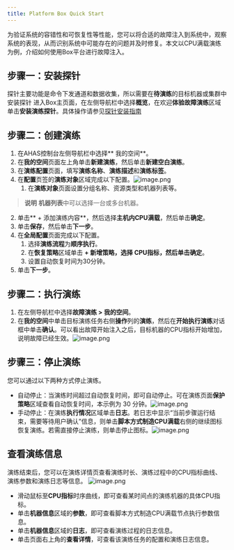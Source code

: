 ```yaml
---
title: Platform Box Quick Start
---
```


为验证系统的容错性和可恢复性等性能，您可以将合适的故障注入到系统中，观察系统的表现，从而识别系统中可能存在的问题并及时修复。本文以CPU满载演练为例，介绍如何使用Box平台进行故障注入。

## 步骤一：安装探针
探针主要功能是命令下发通道和数据收集，所以需要在**待演练**的目标机器或集群中安装探针
进入Box主页面，在左侧导航栏中选择**概览**，在欢迎**体验故障演练**区域单击**安装演练探针**。具体操作请参见[探针安装指南](./installation-and-deployment/agent-install.md)
## 步骤二：创建演练

1. 在AHAS控制台左侧导航栏中选择** 我的空间**。
2. 在**我的空间**页面左上角单击**新建演练**，然后单击**新建空白演练**。
3. 在**演练配置**页面，填写**演练名称**、**演练描述**和**演练标签**。
4. 在**配置**页签的**演练对象**区域完成以下配置。![image.png](/img/zh/quick-start/drill-target.png)
   1. 在**演练对象**页面设置分组名称、资源类型和机器列表等。
> **说明** **机器列表**中可以选择一台或多台机器。

   2. 单击** + 添加演练内容**，然后选择**主机内CPU满载**，然后单击**确定**。
   3. 单击**保存**，然后单击**下一步**。
5. 在**全局配置**页面完成以下配置。
   1. 选择**演练流程**为**顺序执行**。
   2. 在**恢复策略**区域单击 **+ 新增策略，**选择 **CPU指标**，然后单击**确定**。
   3. 设置自动恢复时间为30分钟。
6. 单击**下一步**。
## 步骤二：执行演练

1. 在左侧导航栏中选择**故障演练 > 我的空间**。
2. 在**我的空间**中单击目标演练任务右侧**操作**列的**演练**，然后在**开始执行演练**对话框中单击**确认**。可以看出故障开始注入之后，目标机器的CPU指标开始增加，说明故障已经生效。![image.png](/img/zh/quick-start/box-drill-result.png)
## 步骤三：停止演练
您可以通过以下两种方式停止演练。

- 自动停止：当演练时间超过自动恢复时间，即可自动停止。可在演练页面**保护策略**区域查看自动恢复时间，本示例为 30 分钟。![image.png](/img/zh/quick-start/drill-recovery.png)
- 手动停止：在演练**执行情况**区域单击**日志**。若日志中显示“当前步骤运行结束，需要等待用户确认”信息，则单击**脚本方式制造CPU满载**右侧的继续图标恢复演练。若需直接停止演练，则单击停止图标。![image.png](/img/zh/quick-start/drill-stop.png)
## 查看演练信息
演练结束后，您可以在演练详情页查看演练时长、演练过程中的CPU指标曲线、演练参数和演练日志等信息。
![image.png](/img/zh/quick-start/drill-information.png)

- 滑动鼠标至**CPU指标**时序曲线，即可查看某时间点的演练机器的具体CPU指标。
- 单击**机器信息**区域的**参数**，即可查看脚本方式制造CPU满载节点执行参数信息。
- 单击**机器信息**区域的**日志**，即可查看演练过程的日志信息。
- 单击页面右上角的**查看详情**，可查看该演练任务的配置和演练日志信息。
